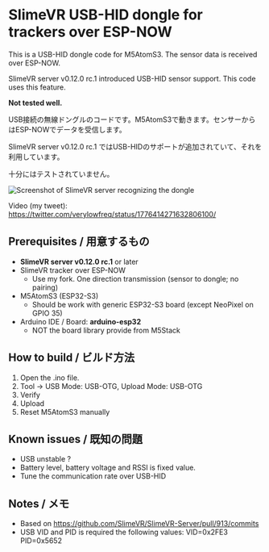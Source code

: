 # SlimeVR USB-HID dongle for trackers over ESP-NOW

This is a USB-HID dongle code for M5AtomS3. The sensor data is received over ESP-NOW.

SlimeVR server v0.12.0 rc.1 introduced USB-HID sensor support. This code uses this feature.

**Not tested well.**

USB接続の無線ドングルのコードです。M5AtomS3で動きます。センサーからはESP-NOWでデータを受信します。

SlimeVR server v0.12.0 rc.1 ではUSB-HIDのサポートが追加されていて、それを利用しています。

十分にはテストされていません。

![Screenshot of SlimeVR server recognizing the dongle](https://github.com/verylowfreq/slimevr-hiddongle-espnow/assets/60875431/cf3b351c-161c-4827-9003-18191dc0ea14)

Video (my tweet): https://twitter.com/verylowfreq/status/1776414271632806100/

## Prerequisites / 用意するもの
 - **SlimeVR server v0.12.0 rc.1** or later
 - SlimeVR tracker over ESP-NOW
   - Use my fork. One direction transmission (sensor to dongle; no pairing)
 - M5AtomS3 (ESP32-S3)
   - Should be work with generic ESP32-S3 board (except NeoPixel on GPIO 35)
 - Arduino IDE / Board: **arduino-esp32**
   - NOT the board library provide from M5Stack

## How to build / ビルド方法

 1. Open the .ino file.
 2. Tool -> USB Mode: USB-OTG, Upload Mode: USB-OTG
 3. Verify
 4. Upload
 5. Reset M5AtomS3 manually

## Known issues / 既知の問題

 - USB unstable ?
 - Battery level, battery voltage and RSSI is fixed value.
 - Tune the communication rate over USB-HID

## Notes / メモ

 - Based on https://github.com/SlimeVR/SlimeVR-Server/pull/913/commits
 - USB VID and PID is required the following values: VID=0x2FE3 PID=0x5652
